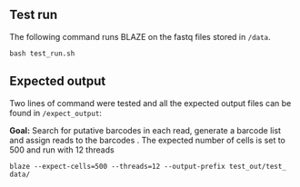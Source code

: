 ## Test run

The following command runs BLAZE on the fastq files stored in `/data`.
```
bash test_run.sh
``` 

## Expected output
Two lines of command were tested and all the expected output files can be found in `/expect_output`:

**Goal:**
Search for putative barcodes in each read,  generate a barcode list and assign reads to the barcodes . The expected number of cells is set to 500 and run with 12 threads
```
blaze --expect-cells=500 --threads=12 --output-prefix test_out/test_ data/
```
   